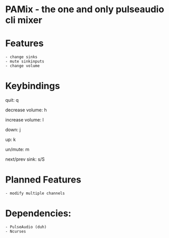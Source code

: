 # PAMix - the one and only pulseaudio cli mixer

# Features #
	- change sinks
	- mute sinkinputs
	- change volume

# Keybindings #
quit:            q

decrease volume: h

increase volume: l

down:            j

up:              k

un/mute:         m

next/prev sink:  s/S

# Planned Features #
	- modify multiple channels

# Dependencies: #
	- PulseAudio (duh)
	- Ncurses
